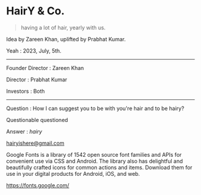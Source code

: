 # HairY & Co.
> having a lot of hair, yearly with us.

Idea by Zareen Khan, uplifted by Prabhat Kumar. 

Yeah : 2023, July, 5th.

------------------------------
Founder Director : Zareen Khan

Director : Prabhat Kumar 

Investors : Both

------------------------------

Question : How I can suggest you to be with you're hair and to be hairy?

Questionable questioned

Answer : _hairy_

hairyishere@gmail.com

Google Fonts is a library of 1542 open source font families and APIs for convenient use via CSS and Android. The library also has delightful and beautifully crafted icons for common actions and items. Download them for use in your digital products for Android, iOS, and web.

https://fonts.google.com/
